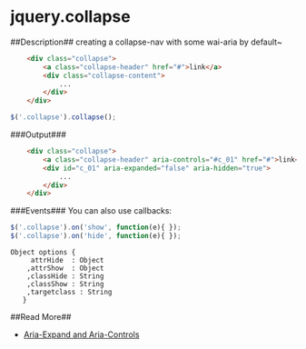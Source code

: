 jquery.collapse
===============

##Description##
creating a collapse-nav with some wai-aria by default~

```html  	
	<div class="collapse">
		<a class="collapse-header" href="#">link</a>
		<div class="collapse-content">
			...
		</div>
	</div>
``` 

```js
$('.collapse').collapse();
```  	
  
  	
###Output###
```html
  	<div class="collapse">
		<a class="collapse-header" aria-controls="#c_01" href="#">link</a>
		<div id="c_01" aria-expanded="false" aria-hidden="true">
			...
		</div>
	</div>
```

###Events###
You can also use callbacks:

```js
$('.collapse').on('show', function(e){ });
$('.collapse').on('hide', function(e){ });
``` 

``` 
Object options {
  	 attrHide  : Object
	,attrShow  : Object
	,classHide : String
	,classShow : String
	,targetclass : String
   }
```

##Read More##
* [Aria-Expand and Aria-Controls](http://www.marcozehe.de/2010/02/10/easy-aria-tip-5-aria-expanded-and-aria-controls/)
